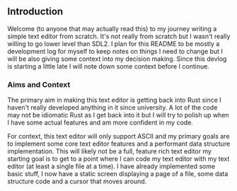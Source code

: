 ## Introduction
Welcome (to anyone that may actually read this) to my journey writing a simple text editor from scratch. It's not really from scratch but I wasn't
really willing to go lower level than SDL2. I plan for this README to be mostly a development log for myself to keep notes on things I need to change
but I will be also giving some context into my decision making. Since this devlog is starting a little late I will note down some context before I
continue. 

### Aims and Context
The primary aim in making this text editor is getting back into Rust since I haven't really developed anything in it since university. A lot
of the code may not be idiomatic Rust as I get back into it but I will try to polish up when I have some actual features and am more confident 
in my code. 

For context, this text editor will only support ASCII and my primary goals are to implement some core text editor features and a performant data
structure implementation. This will likely not be a full, feature rich text editor my starting goal is to get to a point where I can code my text
editor with my text editor (at least a single file at a time). I have already implemented some basic stuff, I now have a static screen displaying
a page of a file, some data structure code and a cursor that moves around. 